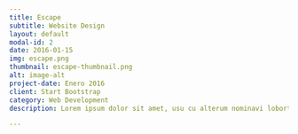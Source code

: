 ```yaml
---
title: Escape
subtitle: Website Design
layout: default
modal-id: 2
date: 2016-01-15
img: escape.png
thumbnail: escape-thumbnail.png
alt: image-alt
project-date: Enero 2016
client: Start Bootstrap
category: Web Development
description: Lorem ipsum dolor sit amet, usu cu alterum nominavi lobortis. At duo novum diceret. Tantas apeirian vix et, usu sanctus postulant inciderint ut, populo diceret necessitatibus in vim. Cu eum dicam feugiat noluisse.

---
```

